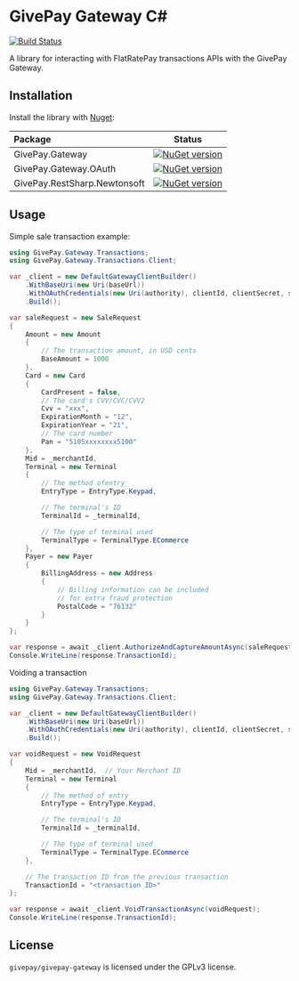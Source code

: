 # GivePay Gateway C#

[![Build Status](https://travis-ci.org/GivePay/GivePay.Gateway.svg?branch=master)](https://travis-ci.org/GivePay/GivePay.Gateway)

A library for interacting with FlatRatePay transactions APIs with the GivePay Gateway.

## Installation

Install the library with [Nuget](https://nuget.org/):

|Package|Status|
|:------|:-----:|
|GivePay.Gateway|[![NuGet version](https://badge.fury.io/nu/GivePay.Gateway.svg)](https://badge.fury.io/nu/GivePay.Gateway)|
|GivePay.Gateway.OAuth|[![NuGet version](https://badge.fury.io/nu/GivePay.Gateway.OAuth.svg)](https://badge.fury.io/nu/GivePay.Gateway.OAuth)|
|GivePay.RestSharp.Newtonsoft|[![NuGet version](https://badge.fury.io/nu/GivePay.RestSharp.Newtonsoft.svg)](https://badge.fury.io/nu/GivePay.RestSharp.Newtonsofth)|

## Usage

Simple sale transaction example:

```c#
using GivePay.Gateway.Transactions;
using GivePay.Gateway.Transactions.Client;

var _client = new DefaultGatewayClientBuilder()
    .WithBaseUri(new Uri(baseUrl))
    .WithOAuthCredentials(new Uri(authority), clientId, clientSecret, scopes)
    .Build();

var saleRequest = new SaleRequest
{
    Amount = new Amount
    {
        // The transaction amount, in USD cents
        BaseAmount = 1000
    },
    Card = new Card
    {
        CardPresent = false,
        // The card's CVV/CVC/CVV2
        Cvv = "xxx",
        ExpirationMonth = "12",
        ExpirationYear = "21",
        // The card number
        Pan = "5105xxxxxxxx5100"
    },
    Mid = _merchantId,
    Terminal = new Terminal
    {
        // The method ofentry
        EntryType = EntryType.Keypad,

        // The terminal's ID
        TerminalId = _terminalId,

        // The type of terminal used
        TerminalType = TerminalType.ECommerce
    },
    Payer = new Payer
    {
        BillingAddress = new Address
        {
            // Billing information can be included
            // for extra fraud protection
            PostalCode = "76132"
        }
    }
};

var response = await _client.AuthorizeAndCaptureAmountAsync(saleRequest);
Console.WriteLine(response.TransactionId);
```

Voiding a transaction

```c#
using GivePay.Gateway.Transactions;
using GivePay.Gateway.Transactions.Client;

var _client = new DefaultGatewayClientBuilder()
    .WithBaseUri(new Uri(baseUrl))
    .WithOAuthCredentials(new Uri(authority), clientId, clientSecret, scopes)
    .Build();

var voidRequest = new VoidRequest
{
    Mid = _merchantId,  // Your Merchant ID
    Terminal = new Terminal
    {
        // The method of entry
        EntryType = EntryType.Keypad,

        // The terminal's ID
        TerminalId = _terminalId,

        // The type of terminal used
        TerminalType = TerminalType.ECommerce
    },

    // The transaction ID from the previous transaction
    TransactionId = "<transaction ID>"
};

var response = await _client.VoidTransactionAsync(voidRequest);
Console.WriteLine(response.TransactionId);
```

## License

`givepay/givepay-gateway` is licensed under the GPLv3 license.